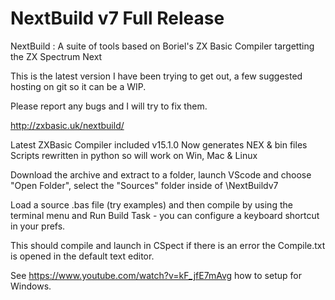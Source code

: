 # NextBuild v7 Full Release 

NextBuild : A suite of tools based on Boriel's ZX Basic Compiler targetting the ZX Spectrum Next

This is the latest version I have been trying to get out, a few suggested hosting on git so it can be a WIP.

Please report any bugs and I will try to fix them.

http://zxbasic.uk/nextbuild/

Latest ZXBasic Compiler included v15.1.0
Now generates NEX & bin files 
Scripts rewritten in python so will work on Win, Mac & Linux

Download the archive and extract to a folder, launch VScode
and choose "Open Folder", select the "Sources" folder inside
of \NextBuildv7 

Load a source .bas file (try examples) and then compile by
using the terminal menu and Run Build Task - you can configure
a keyboard shortcut in your prefs. 

This should compile and launch in CSpect if there is an error 
the Compile.txt is opened in the default text editor. 

See https://www.youtube.com/watch?v=kF_jfE7mAvg how to setup for 
Windows. 
